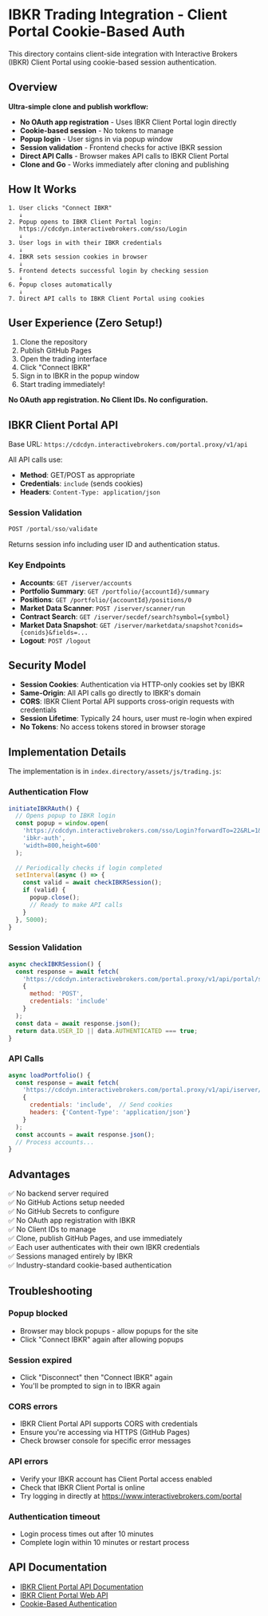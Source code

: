 # IBKR Trading Integration - Client Portal Cookie-Based Auth

This directory contains client-side integration with Interactive Brokers (IBKR) Client Portal using cookie-based session authentication.

## Overview

**Ultra-simple clone and publish workflow:**
- **No OAuth app registration** - Uses IBKR Client Portal login directly
- **Cookie-based session** - No tokens to manage
- **Popup login** - User signs in via popup window
- **Session validation** - Frontend checks for active IBKR session
- **Direct API Calls** - Browser makes API calls to IBKR Client Portal
- **Clone and Go** - Works immediately after cloning and publishing

## How It Works

```
1. User clicks "Connect IBKR"
   ↓
2. Popup opens to IBKR Client Portal login:
   https://cdcdyn.interactivebrokers.com/sso/Login
   ↓
3. User logs in with their IBKR credentials
   ↓
4. IBKR sets session cookies in browser
   ↓
5. Frontend detects successful login by checking session
   ↓
6. Popup closes automatically
   ↓
7. Direct API calls to IBKR Client Portal using cookies
```

## User Experience (Zero Setup!)

1. Clone the repository
2. Publish GitHub Pages
3. Open the trading interface
4. Click "Connect IBKR"
5. Sign in to IBKR in the popup window
6. Start trading immediately!

**No OAuth app registration. No Client IDs. No configuration.**

## IBKR Client Portal API

Base URL: `https://cdcdyn.interactivebrokers.com/portal.proxy/v1/api`

All API calls use:
- **Method**: GET/POST as appropriate
- **Credentials**: `include` (sends cookies)
- **Headers**: `Content-Type: application/json`

### Session Validation

```javascript
POST /portal/sso/validate
```

Returns session info including user ID and authentication status.

### Key Endpoints

- **Accounts**: `GET /iserver/accounts`
- **Portfolio Summary**: `GET /portfolio/{accountId}/summary`
- **Positions**: `GET /portfolio/{accountId}/positions/0`
- **Market Data Scanner**: `POST /iserver/scanner/run`
- **Contract Search**: `GET /iserver/secdef/search?symbol={symbol}`
- **Market Data Snapshot**: `GET /iserver/marketdata/snapshot?conids={conids}&fields=...`
- **Logout**: `POST /logout`

## Security Model

- **Session Cookies**: Authentication via HTTP-only cookies set by IBKR
- **Same-Origin**: All API calls go directly to IBKR's domain
- **CORS**: IBKR Client Portal API supports cross-origin requests with credentials
- **Session Lifetime**: Typically 24 hours, user must re-login when expired
- **No Tokens**: No access tokens stored in browser storage

## Implementation Details

The implementation is in `index.directory/assets/js/trading.js`:

### Authentication Flow

```javascript
initiateIBKRAuth() {
  // Opens popup to IBKR login
  const popup = window.open(
    'https://cdcdyn.interactivebrokers.com/sso/Login?forwardTo=22&RL=1&ip2loc=on',
    'ibkr-auth',
    'width=800,height=600'
  );
  
  // Periodically checks if login completed
  setInterval(async () => {
    const valid = await checkIBKRSession();
    if (valid) {
      popup.close();
      // Ready to make API calls
    }
  }, 5000);
}
```

### Session Validation

```javascript
async checkIBKRSession() {
  const response = await fetch(
    'https://cdcdyn.interactivebrokers.com/portal.proxy/v1/api/portal/sso/validate',
    {
      method: 'POST',
      credentials: 'include'
    }
  );
  const data = await response.json();
  return data.USER_ID || data.AUTHENTICATED === true;
}
```

### API Calls

```javascript
async loadPortfolio() {
  const response = await fetch(
    'https://cdcdyn.interactivebrokers.com/portal.proxy/v1/api/iserver/accounts',
    {
      credentials: 'include',  // Send cookies
      headers: {'Content-Type': 'application/json'}
    }
  );
  const accounts = await response.json();
  // Process accounts...
}
```

## Advantages

✅ No backend server required  
✅ No GitHub Actions setup needed  
✅ No GitHub Secrets to configure  
✅ No OAuth app registration with IBKR  
✅ No Client IDs to manage  
✅ Clone, publish GitHub Pages, and use immediately  
✅ Each user authenticates with their own IBKR credentials  
✅ Sessions managed entirely by IBKR  
✅ Industry-standard cookie-based authentication  

## Troubleshooting

### Popup blocked
- Browser may block popups - allow popups for the site
- Click "Connect IBKR" again after allowing popups

### Session expired
- Click "Disconnect" then "Connect IBKR" again
- You'll be prompted to sign in to IBKR again

### CORS errors
- IBKR Client Portal API supports CORS with credentials
- Ensure you're accessing via HTTPS (GitHub Pages)
- Check browser console for specific error messages

### API errors
- Verify your IBKR account has Client Portal access enabled
- Check that IBKR Client Portal is online
- Try logging in directly at https://www.interactivebrokers.com/portal

### Authentication timeout
- Login process times out after 10 minutes
- Complete login within 10 minutes or restart process

## API Documentation

- [IBKR Client Portal API Documentation](https://www.interactivebrokers.com/api/doc.html)
- [IBKR Client Portal Web API](https://ndcdyn.interactivebrokers.com/api/doc.html)
- [Cookie-Based Authentication](https://developer.mozilla.org/en-US/docs/Web/HTTP/Cookies)

